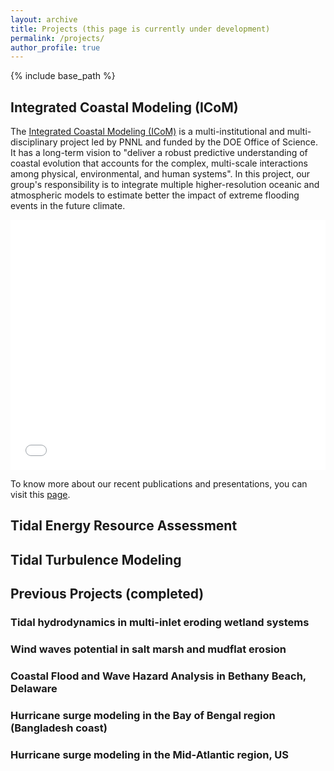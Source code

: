 ```yaml
---
layout: archive
title: Projects (this page is currently under development)
permalink: /projects/
author_profile: true
---
```


{% include base_path %}

## Integrated Coastal Modeling (ICoM)
The [Integrated Coastal Modeling (ICoM)](https://icom.pnnl.gov/) is a multi-institutional and multi-disciplinary project led by PNNL and funded by the DOE Office of Science. It has a long-term vision to "deliver a robust predictive understanding of coastal evolution that accounts for the complex, multi-scale interactions among physical, environmental, and human systems". In this project, our group's responsibility is to integrate multiple higher-resolution oceanic and atmospheric models to estimate better the impact of extreme flooding events in the future climate.

<iframe src="/file/FVCOM_Irene_max_surface_large.mp4" width="100%" height="400" frameborder="0" scrolling="no"></iframe>

To know more about our recent publications and presentations, you can visit this [page](/project_info/ICoM/).   


## Tidal Energy Resource Assessment



## Tidal Turbulence Modeling



## Previous Projects (completed)
### Tidal hydrodynamics in multi-inlet eroding wetland systems
### Wind waves potential in salt marsh and mudflat erosion
### Coastal Flood and Wave Hazard Analysis in Bethany Beach, Delaware
### Hurricane surge modeling in the Bay of Bengal region (Bangladesh coast)
### Hurricane surge modeling in the Mid-Atlantic region, US
